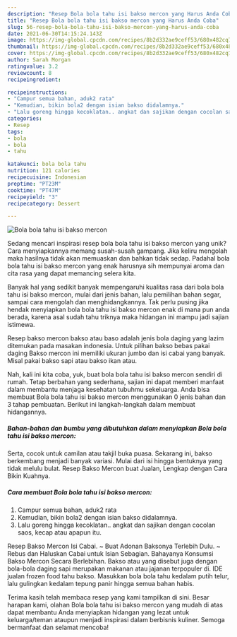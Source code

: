 ```yaml
---
description: "Resep Bola bola tahu isi bakso mercon yang Harus Anda Coba"
title: "Resep Bola bola tahu isi bakso mercon yang Harus Anda Coba"
slug: 56-resep-bola-bola-tahu-isi-bakso-mercon-yang-harus-anda-coba
date: 2021-06-30T14:15:24.143Z
image: https://img-global.cpcdn.com/recipes/8b2d332ae9ceff53/680x482cq70/bola-bola-tahu-isi-bakso-mercon-foto-resep-utama.jpg
thumbnail: https://img-global.cpcdn.com/recipes/8b2d332ae9ceff53/680x482cq70/bola-bola-tahu-isi-bakso-mercon-foto-resep-utama.jpg
cover: https://img-global.cpcdn.com/recipes/8b2d332ae9ceff53/680x482cq70/bola-bola-tahu-isi-bakso-mercon-foto-resep-utama.jpg
author: Sarah Morgan
ratingvalue: 3.2
reviewcount: 8
recipeingredient:

recipeinstructions:
- "Campur semua bahan, aduk2 rata"
- "Kemudian, bikin bola2 dengan isian bakso didalamnya."
- "Lalu goreng hingga kecoklatan.. angkat dan sajikan dengan cocolan saos, kecap atau apapun itu."
categories:
- Resep
tags:
- bola
- bola
- tahu

katakunci: bola bola tahu 
nutrition: 121 calories
recipecuisine: Indonesian
preptime: "PT23M"
cooktime: "PT47M"
recipeyield: "3"
recipecategory: Dessert

---
```



![Bola bola tahu isi bakso mercon](https://img-global.cpcdn.com/recipes/8b2d332ae9ceff53/680x482cq70/bola-bola-tahu-isi-bakso-mercon-foto-resep-utama.jpg)

Sedang mencari inspirasi resep bola bola tahu isi bakso mercon yang unik? Cara menyiapkannya memang susah-susah gampang. Jika keliru mengolah maka hasilnya tidak akan memuaskan dan bahkan tidak sedap. Padahal bola bola tahu isi bakso mercon yang enak harusnya sih mempunyai aroma dan cita rasa yang dapat memancing selera kita.

Banyak hal yang sedikit banyak mempengaruhi kualitas rasa dari bola bola tahu isi bakso mercon, mulai dari jenis bahan, lalu pemilihan bahan segar, sampai cara mengolah dan menghidangkannya. Tak perlu pusing jika hendak menyiapkan bola bola tahu isi bakso mercon enak di mana pun anda berada, karena asal sudah tahu triknya maka hidangan ini mampu jadi sajian istimewa.

Resep bakso mercon bakso atau baso adalah jenis bola daging yang lazim ditemukan pada masakan indonesia. Untuk pilihan bakso bebas pakai daging Bakso mercon ini memiliki ukuran jumbo dan isi cabai yang banyak. Misal pakai bakso sapi atau bakso ikan atau.


Nah, kali ini kita coba, yuk, buat bola bola tahu isi bakso mercon sendiri di rumah. Tetap berbahan yang sederhana, sajian ini dapat memberi manfaat dalam membantu menjaga kesehatan tubuhmu sekeluarga. Anda bisa membuat Bola bola tahu isi bakso mercon menggunakan 0 jenis bahan dan 3 tahap pembuatan. Berikut ini langkah-langkah dalam membuat hidangannya.

<!--inarticleads1-->

##### Bahan-bahan dan bumbu yang dibutuhkan dalam menyiapkan Bola bola tahu isi bakso mercon:



Serta, cocok untuk camilan atau takjil buka puasa. Sekarang ini, bakso berkembang menjadi banyak variasi. Mulai dari isi hingga bentuknya yang tidak melulu bulat. Resep Bakso Mercon buat Jualan, Lengkap dengan Cara Bikin Kuahnya. 

<!--inarticleads2-->

##### Cara membuat Bola bola tahu isi bakso mercon:

1. Campur semua bahan, aduk2 rata
1. Kemudian, bikin bola2 dengan isian bakso didalamnya.
1. Lalu goreng hingga kecoklatan.. angkat dan sajikan dengan cocolan saos, kecap atau apapun itu.


Resep Bakso Mercon Isi Cabai. ~ Buat Adonan Baksonya Terlebih Dulu. ~ Rebus dan Haluskan Cabai untuk Isian Sebagian. Bahayanya Konsumsi Bakso Mercon Secara Berlebihan. Bakso atau yang disebut juga dengan bola-bola daging sapi merupakan makanan atau jajanan terpopuler di. IDE jualan frozen food tahu bakso. Masukkan bola bola tahu kedalam putih telur, lalu gulingkan kedalam tepung panir hingga semua bahan habis. 

Terima kasih telah membaca resep yang kami tampilkan di sini. Besar harapan kami, olahan Bola bola tahu isi bakso mercon yang mudah di atas dapat membantu Anda menyiapkan hidangan yang lezat untuk keluarga/teman ataupun menjadi inspirasi dalam berbisnis kuliner. Semoga bermanfaat dan selamat mencoba!
